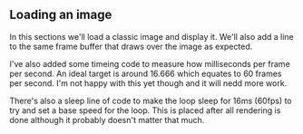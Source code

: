 ## Loading an image
In this sections we'll load a classic image and display it.
We'll also add a line to the same frame buffer that draws over the image as expected.

I've also added some timeing code to measure how milliseconds per frame per second.
An ideal target is around 16.666 which equates to 60 frames per second.
I'm not happy with this yet though and it will nedd more work.

There's also a sleep line of code to make the loop sleep for 16ms (60fps) to try
and set a base speed for the loop. This is placed after all rendering is done although
it probably doesn't matter that much.


